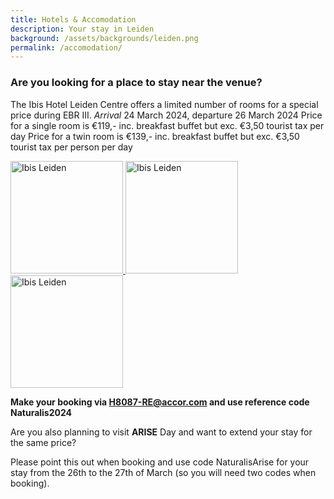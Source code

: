 ```yaml
---
title: Hotels & Accomodation
description: Your stay in Leiden
background: /assets/backgrounds/leiden.png
permalink: /accomodation/
---
```


### Are you looking for a place to stay near the venue?
The Ibis Hotel Leiden Centre offers a limited number of rooms for a special price during EBR III.
*Arrival* 24 March 2024, departure 26 March 2024
Price for a single room is €119,- inc. breakfast buffet but exc. €3,50 tourist tax per day
Price for a twin room is €139,- inc. breakfast buffet but exc. €3,50 tourist tax per person per day

<p class="d-flex justify-content-around align-items-center">
  <a href="https://www.visitleiden.nl/nl/locaties/3858932145/ibis-leiden-centre">
    <img src="{{ '/assets/images/ibishotel1.PNG' | relative_url }}" alt="Ibis Leiden" width="180">
  </a>
  <a href="https://www.visitleiden.nl/nl/locaties/3858932145/ibis-leiden-centre">
    <img src="{{ '/assets/images/ibishotel2.PNG' | relative_url }}" alt="Ibis Leiden" width="180">
  </a>
  <a href="https://www.visitleiden.nl/nl/locaties/3858932145/ibis-leiden-centre">
    <img src="{{ '/assets/images/ibishotel3.PNG' | relative_url }}" alt="Ibis Leiden" width="180">
  </a>
</p>

**Make your booking via H8087-RE@accor.com and use reference code Naturalis2024**

Are you also planning to visit **ARISE** Day and want to extend your stay for the same price?

Please point this out when booking and use code NaturalisArise for your stay from the 26th to the 27th of March (so you will need two codes when booking).



